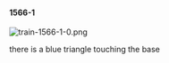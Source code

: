 #### 1566-1
![train-1566-1-0.png](https://github.com/lil-lab/nlvr/raw/master/nlvr/train/images/19/train-1566-1-0.png "train-1566-1-0.png")

there is a blue triangle touching the base